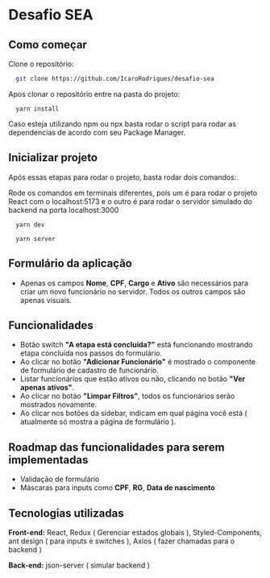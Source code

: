 
# Desafio SEA
## Como começar

Clone o repositório:

```bash
  git clone https://github.com/IcaroRodrigues/desafio-sea
```
    
Apos clonar o repositório entre na pasta do projeto:

```
  yarn install
```

Caso esteja utilizando npm ou npx basta rodar o script para rodar as dependencias de acordo com seu Package Manager.

## Inicializar projeto

Após essas etapas para rodar o projeto, basta rodar dois comandos:

Rode os comandos em terminais diferentes, pois um é para rodar o projeto React com o localhost:5173 e o outro é para rodar o servidor simulado do backend na porta localhost:3000

```
  yarn dev
```

```
  yarn server
```
## Formulário da aplicação
- Apenas os campos **Nome**, **CPF**, **Cargo** e **Ativo** são necessários para criar um novo funcionário no servidor. Todos os outros campos são apenas visuais.

## Funcionalidades
- Botão switch **"A etapa está concluída?"** está funcionando mostrando etapa concluída nos passos do formulário.
- Ao clicar no botão **"Adicionar Funcionário"** é mostrado o componente de formulário de cadastro de funcionário.
- Listar funcionários que estão ativos ou não, clicando no botão **"Ver apenas ativos"**.
- Ao clicar no botão **"Limpar Filtros"**, todos os funcionários serão mostrados novamente.
- Ao clicar nos botões da sidebar, indicam em qual página você está ( atualmente só mostra a página de formulário ).

## Roadmap das funcionalidades para serem implementadas
- Validação de formulário
- Máscaras para inputs como **CPF**, **RG**, **Data de nascimento**
## Tecnologias utilizadas

**Front-end:** React, Redux ( Gerenciar estados globais ), Styled-Components, ant design ( para inputs e switches ), Axios ( fazer chamadas para o backend )

**Back-end:** json-server ( simular backend )

